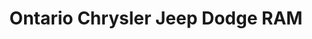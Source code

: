 ---
title: "Ontario Chrysler Jeep Dodge RAM"
url: /mississauga/ontario-chrysler-jeep-dodge-ram/
shop: car
---